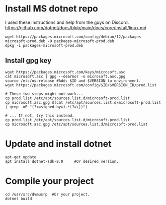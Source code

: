 # Install MS dotnet repo
I used these instructions and help from the guys on Discord. https://github.com/dotnet/docs/blob/main/docs/core/install/linux.md
```
wget https://packages.microsoft.com/config/debian/12/packages-microsoft-prod.deb -O packages-microsoft-prod.deb
dpkg -i packages-microsoft-prod.deb
```

## Install gpg key
```
wget https://packages.microsoft.com/keys/microsoft.asc
cat microsoft.asc | gpg --dearmor -o microsoft.asc.gpg
source /etc/os-release #Adds $ID and $VERSION to environment.
wget https://packages.microsoft.com/config/$ID/$VERSION_ID/prod.list

# These two steps might not work...
cp prod.list /etc/apt/sources.list.d/microsoft-prod.list
cp microsoft.asc.gpg $(cat /etc/apt/sources.list.d/microsoft-prod.list | grep -oP "(?<=signed-by=).*(?=\])")

# ... If not, try this instead.
cp prod.list /etc/apt/sources.list.d/microsoft-prod.list
cp microsoft.asc.gpg /etc/apt/sources.list.d/microsoft-prod.list

```

# Update and install dotnet
``` 
apt-get update
apt install dotnet-sdk-8.0     #Or desired version.
```

# Compile your project
```
cd /usr/src/dvmusrp  #Or your project.
dotnet build
```
